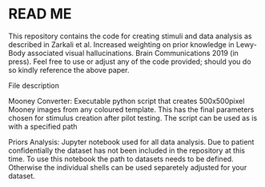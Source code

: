 # READ ME

This repository contains the code for creating stimuli and data analysis as described in Zarkali et al. Increased weighting on prior knowledge in Lewy-Body associated visual hallucinations. Brain Communications 2019 (in press). 
Feel free to use or adjust any of the code provided; should you do so kindly reference the above paper.

File description

Mooney Converter:
Executable python script that creates 500x500pixel Mooney images from any coloured template. 
This has the final parameters chosen for stimulus creation after pilot testing.
The script can be used as is with a specified path 

Priors Analysis:
Jupyter notebook used for all data analysis. 
Due to patient confidentially the dataset has not been included in the repository at this time. 
To use this notebook the path to datasets needs to be defined. 
Otherwise the individual shells can be used separetely adjusted for your dataset.

